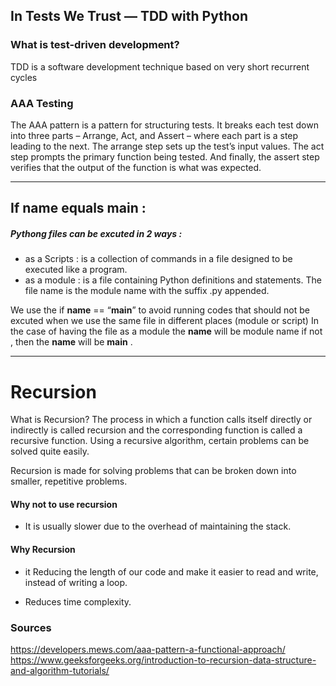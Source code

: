  ## In Tests We Trust — TDD with Python
 
 ### What is test-driven development?
   TDD is a software development technique based on very short recurrent cycles 
    

### AAA Testing
The AAA pattern is a pattern for structuring tests. It breaks each test down into three parts – Arrange, Act, and Assert – where each part is a step leading to the next. The arrange step sets up the test’s input values. The act step prompts the primary function being tested. And finally, the assert step verifies that the output of the function is what was expected.

---

## If name equals main :
##### Pythong files can be excuted in 2 ways : 
- as a Scripts : is a collection of commands in a file designed to be executed like a program.
- as a module : is a file containing Python definitions and statements. The file name is the module name with the suffix .py appended. 

We use the if __name__ == “__main__” to avoid running codes that should not be excuted when we use the same file in different places (module or script)
In the case of having the file as a module the  __name__ will be module name if not , then the __name__  will be __main__ . 

---

# Recursion 

What is Recursion? 
The process in which a function calls itself directly or indirectly is called recursion and the corresponding function is called a recursive function. Using a recursive algorithm, certain problems can be solved quite easily.

Recursion is made for solving problems that can be broken down into smaller, repetitive problems.

#### Why not to use recursion
- It is usually slower due to the overhead of maintaining the stack.

#### Why Recursion

- it Reducing the length of our code and make it easier to read and write, instead of writing a loop.

- Reduces time complexity.

### Sources 


https://developers.mews.com/aaa-pattern-a-functional-approach/
https://www.geeksforgeeks.org/introduction-to-recursion-data-structure-and-algorithm-tutorials/